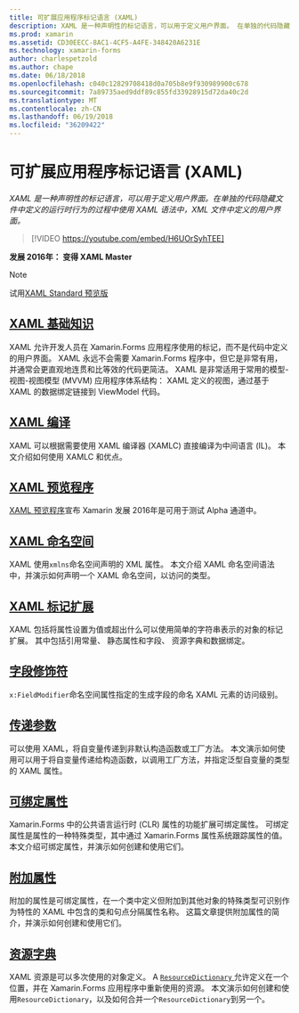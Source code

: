 ```yaml
---
title: 可扩展应用程序标记语言 (XAML)
description: XAML 是一种声明性的标记语言，可以用于定义用户界面。 在单独的代码隐藏文件中定义的运行时行为的过程中使用 XAML 语法中，XML 文件中定义的用户界面。
ms.prod: xamarin
ms.assetid: CD30EECC-8AC1-4CF5-A4FE-348420A6231E
ms.technology: xamarin-forms
author: charlespetzold
ms.author: chape
ms.date: 06/18/2018
ms.openlocfilehash: c040c12829708418d0a705b8e9f930989900c678
ms.sourcegitcommit: 7a89735aed9ddf89c855fd33928915d72da40c2d
ms.translationtype: MT
ms.contentlocale: zh-CN
ms.lasthandoff: 06/19/2018
ms.locfileid: "36209422"
---
```

# <a name="extensible-application-markup-language-xaml"></a>可扩展应用程序标记语言 (XAML)

_XAML 是一种声明性的标记语言，可以用于定义用户界面。在单独的代码隐藏文件中定义的运行时行为的过程中使用 XAML 语法中，XML 文件中定义的用户界面。_

> [!VIDEO https://youtube.com/embed/H6UOrSyhTEE]

**发展 2016年： 变得 XAML Master**

> [!NOTE]
> 试用[XAML Standard 预览版](standard/index.md)

<a name="xaml" />

## <a name="xaml-basicsxaml-basicsindexmd"></a>[XAML 基础知识](xaml-basics/index.md)

XAML 允许开发人员在 Xamarin.Forms 应用程序使用的标记，而不是代码中定义的用户界面。 XAML 永远不会需要 Xamarin.Forms 程序中，但它是非常有用，并通常会更直观地连贯和比等效的代码更简洁。 XAML 是非常适用于常用的模型-视图-视图模型 (MVVM) 应用程序体系结构： XAML 定义的视图，通过基于 XAML 的数据绑定链接到 ViewModel 代码。

## <a name="xaml-compilationxamlcmd"></a>[XAML 编译](xamlc.md)

XAML 可以根据需要使用 XAML 编译器 (XAMLC) 直接编译为中间语言 (IL)。 本文介绍如何使用 XAMLC 和优点。

## <a name="xaml-previewerxaml-previewermd"></a>[XAML 预览程序](xaml-previewer.md)

[XAML 预览程序](~/xamarin-forms/xaml/xaml-previewer.md)宣布 Xamarin 发展 2016年是可用于测试 Alpha 通道中。

## <a name="xaml-namespacesnamespacesmd"></a>[XAML 命名空间](namespaces.md)

XAML 使用`xmlns`命名空间声明的 XML 属性。 本文介绍 XAML 命名空间语法中，并演示如何声明一个 XAML 命名空间，以访问的类型。

## <a name="xaml-markup-extensionsmarkup-extensionsindexmd"></a>[XAML 标记扩展](markup-extensions/index.md)

XAML 包括将属性设置为值或超出什么可以使用简单的字符串表示的对象的标记扩展。 其中包括引用常量、 静态属性和字段、 资源字典和数据绑定。

## <a name="field-modifiersfield-modifiersmd"></a>[字段修饰符](field-modifiers.md)

`x:FieldModifier`命名空间属性指定的生成字段的命名 XAML 元素的访问级别。

## <a name="passing-argumentspassing-argumentsmd"></a>[传递参数](passing-arguments.md)

可以使用 XAML，将自变量传递到非默认构造函数或工厂方法。 本文演示如何使用可以用于将自变量传递给构造函数，以调用工厂方法，并指定泛型自变量的类型的 XAML 属性。

## <a name="bindable-propertiesbindable-propertiesmd"></a>[可绑定属性](bindable-properties.md)

Xamarin.Forms 中的公共语言运行时 (CLR) 属性的功能扩展可绑定属性。 可绑定属性是属性的一种特殊类型，其中通过 Xamarin.Forms 属性系统跟踪属性的值。 本文介绍可绑定属性，并演示如何创建和使用它们。

## <a name="attached-propertiesattached-propertiesmd"></a>[附加属性](attached-properties.md)

附加的属性是可绑定属性，在一个类中定义但附加到其他对象的特殊类型可识别作为特性的 XAML 中包含的类和句点分隔属性名称。 这篇文章提供附加属性的简介，并演示如何创建和使用它们。

## <a name="resource-dictionariesresource-dictionariesmd"></a>[资源字典](resource-dictionaries.md)

XAML 资源是可以多次使用的对象定义。 A [ `ResourceDictionary` ](https://developer.xamarin.com/api/type/Xamarin.Forms.ResourceDictionary/)允许定义在一个位置，并在 Xamarin.Forms 应用程序中重新使用的资源。 本文演示如何创建和使用`ResourceDictionary`，以及如何合并一个`ResourceDictionary`到另一个。
